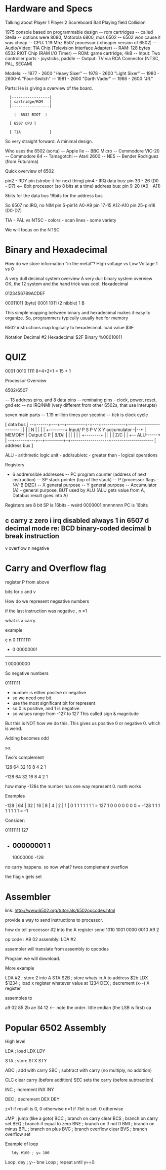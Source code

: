
# Hardware and Specs

Talking about 
  Player 1
  Player 2
  Scoreboard
  Ball
  Playing field
  Collision

1975 console based on programmable design
-- rom cartridges
-- called Stella
-- options were 8080, Motorola 6800, mos 6502
-- 6502 won cause it was cheap
-- CPU: 1.19 Mhz 6507 processor ( cheaper version of 6502)
-- Audio/Video: TIA Chip (Television Interface Adapter)
-- RAM: 128 bytes 6532 RIOT Chip  (RAM I/O Timer)
-- ROM: game cartridge; 4kB
-- Input: Two controller ports - joysticks, paddle
-- Output: TV via RCA Connector (NTSC, PAL, SECAM)

Models:
-- 1977 - 2600   "Heavy Sixer" 
-- 1978 - 2600   "Light Sixer"
-- 1980 - 2600-A "Four-Switch"
-- 1981 - 2600   "Darth Vader"
-- 1986 - 2600   "JR."

Parts:
  He is giving a overview of the board.

      |-----------------|
      | cartridge/ROM   |
      |-----------------|

        [  6532 RIOT  ]
	  
	  [ 6507 CPU ]

      [ TIA             ]	  

So very straight forward.
A minimal design.

Who uses the 6502 (sorta)
-- Apple IIe
-- BBC Micro
-- Commodore VIC-20
-- Commodore 64 
-- Tamagotchi
-- Atari 2600
-- NES
-- Bender Rodriguez (from Futurama)

Quick overview of 6502

pin2 - RDY pin (strobe it for next thing)
pin4 - IRQ
data bus: pin 33 - 26 (D0 - D7) <-- 8bit processor (so 8 bits at a time) 
address bus: pin 9-20 (A0 - A11) 

8bits for the data bus
16bits for the address bus

So 6507 
  no IRQ, no NIM
  pin 5-pin14 A0-A9
  pin 17-15 A12-A10
  pin 25-pin18 (D0-D7)

TIA - PAL vs NTSC 
    - colors
    - scan lines
    - some variety

We will focus on the NTSC


# Binary and Hexadecimal

How do we store information "in the metal"?
High voltage vs Low Voltage
1 vs 0

A very dull decimal system overview
A very dull binary system overview
OK, the 12 system and the hand trick was cool.
Hexadecimal

0123456789ACDEF

00011011     (byte)
0001 1011   (2 nibble)
   1    B    

This simple mapping between binary and hexadecimal makes it easy to organize.
So, programmers typically usually hex for memory

6502 instructions map logically to hexadecimal. 
load value $3F

Notation
  Decimal     #2
  Hexadecimal $2F
  Binary      %00010011

# QUIZ

0001
0010
1111
8+4+2+1 = 15 + 1


Processor Overview

6502/6507

-- 13 address pins, and 8 data pins
-- reminaing pins - clock, power, reset, gnd etc
-- no IRQ/NMI (very different from other 6502s, that use interupts)

seven main parts
-- 1.19 million times per secoind
-- tick is clock cycle

   [ data bus                                                           ]
    --+------+---+--+---------+-+---+------------+-----------------------
      |      |   |  | N       | |   |            |        +--------+
    Input/   P   S  P V       X Y   accumulator -|--+     | MEMORY |
    Output   C   P  | B/D/I   | |   |    |       |  |     +--------+
      |      |   |  | Z/C     | |   +-- ALU------+  |
    --+------+---+--+---------+-+-------------------+---------------------
   [ address bus                                                         ]

ALU - arithmetic logic unit
    - add/sub/etc
    - greater than
    - logical operations

Registers
 - 6 addrerssible addresses
 -- PC program counter (address of next instruction)
 -- SP stack pointer (top of the stack) 
 -- P (processor flags - NV-B DIZC)
 -- X general purpose
 -- Y general purpose
 -- Accumulator (A) - general purpose, BUT used by ALU
    (ALU gets value from A, Databus result goes into A)
 
 Registers are 8 bit
 SP is 16bits - weird 0000001:nnnnnnnn
 PC is 16bits

 c carry
 z zero
 i irq disabled always 1 in 6507
 d decimal mode re: BCD binary-coded decimal
 b break instruction
 -
 v overflow
 n negative

# Carry and Overflow flag

register P from above

bits for c and v

How do we represent negsative numbers

if the last instruction was negative , n =1

what is a carry.

example

  c n
  0 11111111
+ 0 00000001
-------------
  1 00000000


So negative numbers

01111111  
- number is either positve or negative
- so we need one bit
- use the most significant bit for represent
- so 0 is positive, and 1 is negative
- so values range from -127 to 127
This called sign & magnitude

But this is NOT how we do this.
This gives us positive 0 or negative 0. which is weird.

Adding becomes odd

so.

Two's complement

128 64 32 16 8 4 2 1

-128 64 32 16 8 4 2 1

how many -128s the number has
one way represent 0.
math works

Examples

-128 |  64 |  32 |  16 |   8 |   4  |   2 |   1 |
  0      1     1     1     1     1      1     1   = 127
  1      0     0     0     0     0      0     0   = -128
  1      1     1     1     1     1      1     1   = -1

Consider:

   01111111       127
+  00000001         1
   --------
   10000000      -128 

no carry happens. 
so now what?
twos complement overflow

the flag v gets set





# Assembler
link: http://www.6502.org/tutorials/6502opcodes.html

provide a way to send instructions to processor.

how do tell processor #2 into the A register
send 1010 1001 0000 0010
            A9         2

op code :  A9 02
assembly: LDA #2

assembler will translate from assembly to opcodes

Program we will download.

More example

LDA #2      ; store 2 into A
STA $2B     ; store whats in A to address $2b
LDX $1234   ; load x register whatever value at 1234
DEX         ; decrement (x--) X register

assembles to

a9 02 
85 2b
ae 34 12  <-- note the order. little endian (the LSB is first)
ca


# Popular 6502 Assembly

High level 

LDA ; load
LDX
LDY

STA ; store
STX
STY

ADC ; add with carry
SBC ; subtract with carry
(no multiply, no addition)

CLC clear carry (before addition)
SEC sets the carry (before subtraction)

INC ; increment
INX
INY

DEC ; decrement
DEX
DEY

z=1 if result is 0, 0 otherwise
n=1 if 7bit is set. 0 otherwise

JMP  ; jump (like a goto)
BCC  ; branch on carry clear
BCS  ; branch on carry set
BEQ  ; branch if equal to zero
BNE  ; branch on if not 0
BMI  ; branch on minus
BPL  ; branch on plus
BVC  ; branch overflow clear
BVS  ; branch overflow set

Example of loop

       ldy #100 ; y= 100
Loop:
       dey      ; y--
       bne Loop ; repeat until y==0


